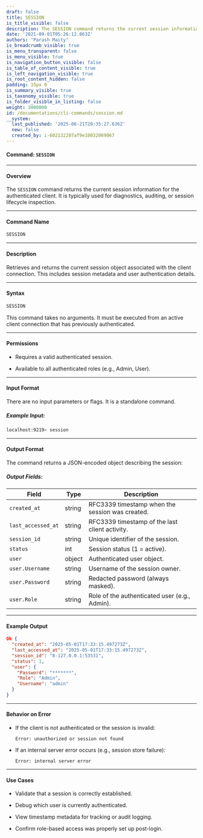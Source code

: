 ```yaml
---
draft: false
title: SESSION
is_title_visible: false
description: The SESSION command returns the current session information
date: '2021-09-01T05:26:12.863Z'
authors: "Parash Maity"
is_breadcrumb_visible: true
is_menu_transparent: false
is_menu_visible: true
is_navigation_button_visible: false
is_table_of_content_visible: true
is_left_navigation_visible: true
is_root_content_hidden: false
padding: 15px 0
is_summary_visible: true
is_taxonomy_visible: true
is_folder_visible_in_listing: false
weight: 3000000
id: /documentations/cli-commands/session.md
__system:
  last_published: '2025-06-21T20:35:27.636Z'
  new: false
  created_by: i-602132207af9e10032069067
---
```

#### Command: `SESSION`
---

#### Overview

The `SESSION` command returns the current session information for the authenticated client. It is typically used for diagnostics, auditing, or session lifecycle inspection.

***

#### **Command Name**

```bash 
SESSION
```

***

#### **Description**

Retrieves and returns the current session object associated with the client connection. This includes session metadata and user authentication details.

***

#### **Syntax**

```bash 
SESSION
```

This command takes no arguments. It must be executed from an active client connection that has previously authenticated.

***

#### **Permissions**

* Requires a valid authenticated session.

* Available to all authenticated roles (e.g., Admin, User).

***

#### **Input Format**

There are no input parameters or flags. It is a standalone command.

##### Example Input:

```bash 
localhost:9219> session
```

***

#### **Output Format**

The command returns a JSON-encoded object describing the session:

##### Output Fields:

| Field                | Type   | Description                                     |
| -------------------- | ------ | ----------------------------------------------- |
|  `created_at`        | string | RFC3339 timestamp when the session was created. |
|  `last_accessed_at`  | string | RFC3339 timestamp of the last client activity.  |
|  `session_id`        | string | Unique identifier of the session.               |
|  `status`            | int    | Session status (1 = active).                    |
|  `user`              | object | Authenticated user object.                      |
|  `user.Username`     | string | Username of the session owner.                  |
|  `user.Password`     | string | Redacted password (always masked).              |
|  `user.Role`         | string | Role of the authenticated user (e.g., Admin).   |

***

#### **Example Output**

```json 
Ok {
  "created_at": "2025-05-01T17:33:15.497273Z",
  "last_accessed_at": "2025-05-01T17:33:15.497273Z",
  "session_id": "8-127.0.0.1:53531",
  "status": 1,
  "user": {
    "Password": "*******",
    "Role": "Admin",
    "Username": "admin"
  }
}
```

***

#### **Behavior on Error**

* If the client is not authenticated or the session is invalid:

  ```
  Error: unauthorized or session not found
  ```

* If an internal server error occurs (e.g., session store failure):

  ```
  Error: internal server error
  ```

***

#### **Use Cases**

* Validate that a session is correctly established.

* Debug which user is currently authenticated.

* View timestamp metadata for tracking or audit logging.

* Confirm role-based access was properly set up post-login.

 
